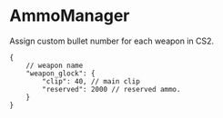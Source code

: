 # AmmoManager

Assign custom bullet number for each weapon in CS2.

```jsonc
{
    // weapon name
    "weapon_glock": {
        "clip": 40, // main clip
        "reserved": 2000 // reserved ammo.
    }
}
```
